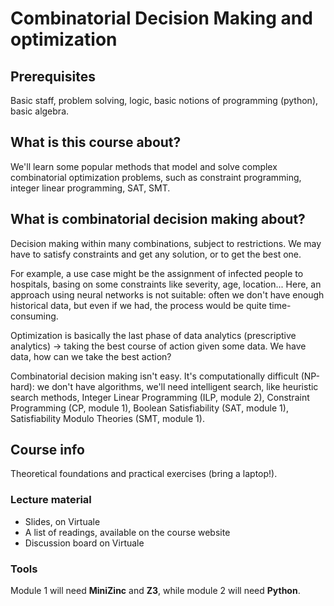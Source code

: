# Combinatorial Decision Making and optimization

## Prerequisites

Basic staff, problem solving, logic, basic notions of programming (python), basic algebra. 

## What is this course about?

We'll learn some popular methods that model and solve complex combinatorial optimization problems, such as constraint programming, integer linear programming, SAT, SMT.

## What is combinatorial decision making about?

Decision making within many combinations, subject to restrictions. We may have to satisfy constraints and get any solution, or to get the best one.

For example, a use case might be the assignment of infected people to hospitals, basing on some constraints like severity, age, location... Here, an approach using neural networks is not suitable: often we don't have enough historical data, but even if we had, the process would be quite time-consuming. 

Optimization is basically the last phase of data analytics (prescriptive analytics) -> taking the best course of action given some data. We have data, how can we take the best action? 

Combinatorial decision making isn't easy. It's computationally difficult (NP-hard): we don't have algorithms, we'll need intelligent search, like heuristic search methods, Integer Linear Programming (ILP, module 2), Constraint Programming (CP, module 1), Boolean Satisfiability (SAT, module 1),  Satisfiability Modulo Theories (SMT, module 1).

## Course info

Theoretical foundations and practical exercises (bring a laptop!).

### Lecture material

* Slides, on Virtuale
* A list of readings, available on the course website
* Discussion board on Virtuale

### Tools

Module 1 will need **MiniZinc** and **Z3**, while module 2 will need **Python**.




